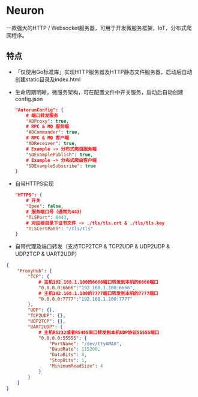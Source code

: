 # Neuron

一款强大的HTTP / Websocket服务器，可用于开发微服务框架，IoT，分布式爬网程序。

## 特点

* 「仅使用Go标准库」实现HTTP服务器及HTTP静态文件服务器，启动后自动创建static目录及index.html

* 生命周期明晰，微服务架构，可在配置文件中开关服务，启动后自动创建config.json
	
    ```json
    "AutorunConfig": {
        # 端口转发服务
        "ADProxy": true,
        # RPC & MQ 服务端
        "ADCommander": true,
        # RPC & MQ 客户端
        "ADReceiver": true,
        # Example -> 分布式爬虫服务端
        "SDExamplePublish": true,
        # Example -> 分布式爬虫客户端
        "SDExampleSubscribe": true
    }
    ```
    
* 自带HTTPS实现

    ```json
    "HTTPS": {
        # 开关
        "Open": false,
        # 服务端口号（通常为443）
        "TLSPort": 8443,
        # 对应根目录下证书文件 -> ./tls/tls.crt & ./tls/tls.key
        "TLSCertPath": "/tls/tls" 
    }
    ```

* 自带代理及端口转发（支持TCP2TCP & TCP2UDP & UDP2UDP & UDP2TCP & UART2UDP）

```json
{
    "ProxyHub": {
        "TCP": {
        	# 主机192.168.1.100的6666端口转发到本机的6666端口
            "0.0.0.0:6666":"192.168.1.100:6666",
			# 主机192.168.1.100的7777端口转发到本机的7777端口
            "0.0.0.0:7777":"192.168.1.100:7777"
        },
        "UDP": {},
        "TCP2UDP": {},
        "UDP2TCP": {},
        "UART2UDP": {
            # 主机RS232或者RS485串口转发到本机UDP协议55555端口
            "0.0.0.0:55555": {
                "PortName": "/dev/ttyAMA0",
                "BaudRate": 115200,
                "DataBits": 8,
                "StopBits": 1,
                "MinimumReadSize": 4
            }
        }
    }
}
```